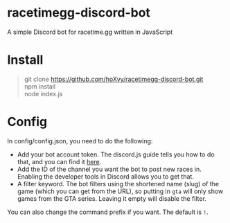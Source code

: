 # racetimegg-discord-bot
A simple Discord bot for racetime.gg written in JavaScript

# Install

> git clone https://github.com/hoXyy/racetimegg-discord-bot.git  
> npm install  
> node index.js

# Config
In config/config.json, you need to do the following:
* Add your bot account token. The discord.js guide tells you how to do that, and you can find it [here](https://discordjs.guide/).
* Add the ID of the channel you want the bot to post new races in. Enabling the developer tools in Discord allows you to get that.
* A filter keyword. The bot filters using the shortened name (slug) of the game (which you can get from the URL), so putting in `gta` will only show games from the GTA series. Leaving it empty will disable the filter.

You can also change the command prefix if you want. The default is `!`.


